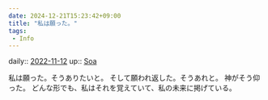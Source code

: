 ```yaml
---
date: 2024-12-21T15:23:42+09:00
title: "私は願った。"
tags:
 - Info
---
```


daily:: [2022-11-12](Daily_Note/2022-11-12.md)
up:: [Soa](../Bar/Novel/Nacaria/Soa.md)

私は願った。そうありたいと。
そして願われ返した。そうあれと。
神がそう仰った。
どんな形でも、私はそれを覚えていて、私の未来に掲げている。